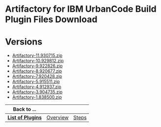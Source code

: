 
Artifactory for IBM UrbanCode Build Plugin Files Download
=========================================================

# Versions

- [Artifactory-11.930715.zip](https://raw.githubusercontent.com/UrbanCode/IBM-UCB-PLUGINS/main/files/Artifactory/Artifactory-11.930715.zip)
- [Artifactory-10.929812.zip](https://raw.githubusercontent.com/UrbanCode/IBM-UCB-PLUGINS/main/files/Artifactory/Artifactory-10.929812.zip)
- [Artifactory-9.922826.zip](https://raw.githubusercontent.com/UrbanCode/IBM-UCB-PLUGINS/main/files/Artifactory/Artifactory-9.922826.zip)
- [Artifactory-8.920677.zip](https://raw.githubusercontent.com/UrbanCode/IBM-UCB-PLUGINS/main/files/Artifactory/Artifactory-8.920677.zip)
- [Artifactory-7.920428.zip](https://raw.githubusercontent.com/UrbanCode/IBM-UCB-PLUGINS/main/files/Artifactory/Artifactory-7.920428.zip)
- [Artifactory-5.915511.zip](https://raw.githubusercontent.com/UrbanCode/IBM-UCB-PLUGINS/main/files/Artifactory/Artifactory-5.915511.zip)
- [Artifactory-4.912937.zip](https://raw.githubusercontent.com/UrbanCode/IBM-UCB-PLUGINS/main/files/Artifactory/Artifactory-4.912937.zip)
- [Artifactory-3.904735.zip](https://raw.githubusercontent.com/UrbanCode/IBM-UCB-PLUGINS/main/files/Artifactory/Artifactory-3.904735.zip)
- [Artifactory-1.838500.zip](https://raw.githubusercontent.com/UrbanCode/IBM-UCB-PLUGINS/main/files/Artifactory/Artifactory-1.838500.zip)

|Back to ...|||
| :---: | :---: | :---: |
|[**List of Plugins**](../../index.md)|[Overview](./overview.md)|[Steps](./steps.md)|
